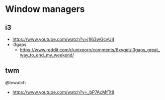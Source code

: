 # Window managers


## i3
* <https://www.youtube.com/watch?v=j1I63wGcvU4>
* i3gaps
    * <https://www.reddit.com/r/unixporn/comments/6xvqet/i3gaps_great_way_to_end_my_weekend/>

## twm
@towatch
* https://www.youtube.com/watch?v=_bP7AcMfTt8

